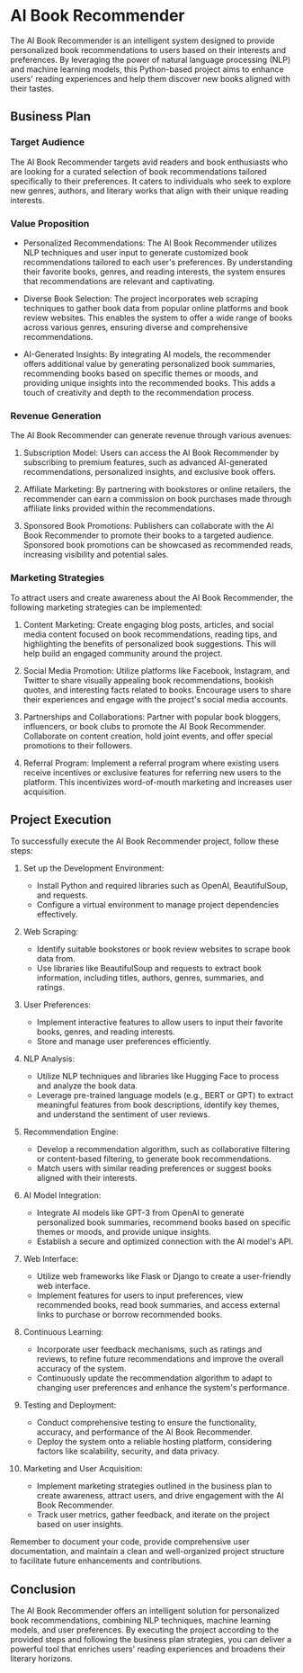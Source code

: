 # AI Book Recommender

The AI Book Recommender is an intelligent system designed to provide personalized book recommendations to users based on their interests and preferences. By leveraging the power of natural language processing (NLP) and machine learning models, this Python-based project aims to enhance users' reading experiences and help them discover new books aligned with their tastes.

## Business Plan

### Target Audience
The AI Book Recommender targets avid readers and book enthusiasts who are looking for a curated selection of book recommendations tailored specifically to their preferences. It caters to individuals who seek to explore new genres, authors, and literary works that align with their unique reading interests.

### Value Proposition
- Personalized Recommendations: The AI Book Recommender utilizes NLP techniques and user input to generate customized book recommendations tailored to each user's preferences. By understanding their favorite books, genres, and reading interests, the system ensures that recommendations are relevant and captivating.

- Diverse Book Selection: The project incorporates web scraping techniques to gather book data from popular online platforms and book review websites. This enables the system to offer a wide range of books across various genres, ensuring diverse and comprehensive recommendations.

- AI-Generated Insights: By integrating AI models, the recommender offers additional value by generating personalized book summaries, recommending books based on specific themes or moods, and providing unique insights into the recommended books. This adds a touch of creativity and depth to the recommendation process.

### Revenue Generation
The AI Book Recommender can generate revenue through various avenues:

1. Subscription Model: Users can access the AI Book Recommender by subscribing to premium features, such as advanced AI-generated recommendations, personalized insights, and exclusive book offers.

2. Affiliate Marketing: By partnering with bookstores or online retailers, the recommender can earn a commission on book purchases made through affiliate links provided within the recommendations.

3. Sponsored Book Promotions: Publishers can collaborate with the AI Book Recommender to promote their books to a targeted audience. Sponsored book promotions can be showcased as recommended reads, increasing visibility and potential sales.

### Marketing Strategies
To attract users and create awareness about the AI Book Recommender, the following marketing strategies can be implemented:

1. Content Marketing: Create engaging blog posts, articles, and social media content focused on book recommendations, reading tips, and highlighting the benefits of personalized book suggestions. This will help build an engaged community around the project.

2. Social Media Promotion: Utilize platforms like Facebook, Instagram, and Twitter to share visually appealing book recommendations, bookish quotes, and interesting facts related to books. Encourage users to share their experiences and engage with the project's social media accounts.

3. Partnerships and Collaborations: Partner with popular book bloggers, influencers, or book clubs to promote the AI Book Recommender. Collaborate on content creation, hold joint events, and offer special promotions to their followers.

4. Referral Program: Implement a referral program where existing users receive incentives or exclusive features for referring new users to the platform. This incentivizes word-of-mouth marketing and increases user acquisition.

## Project Execution

To successfully execute the AI Book Recommender project, follow these steps:

1. Set up the Development Environment:
   - Install Python and required libraries such as OpenAI, BeautifulSoup, and requests.
   - Configure a virtual environment to manage project dependencies effectively.

2. Web Scraping:
   - Identify suitable bookstores or book review websites to scrape book data from.
   - Use libraries like BeautifulSoup and requests to extract book information, including titles, authors, genres, summaries, and ratings.

3. User Preferences:
   - Implement interactive features to allow users to input their favorite books, genres, and reading interests.
   - Store and manage user preferences efficiently.

4. NLP Analysis:
   - Utilize NLP techniques and libraries like Hugging Face to process and analyze the book data.
   - Leverage pre-trained language models (e.g., BERT or GPT) to extract meaningful features from book descriptions, identify key themes, and understand the sentiment of user reviews.

5. Recommendation Engine:
   - Develop a recommendation algorithm, such as collaborative filtering or content-based filtering, to generate book recommendations.
   - Match users with similar reading preferences or suggest books aligned with their interests.

6. AI Model Integration:
   - Integrate AI models like GPT-3 from OpenAI to generate personalized book summaries, recommend books based on specific themes or moods, and provide unique insights.
   - Establish a secure and optimized connection with the AI model's API.

7. Web Interface:
   - Utilize web frameworks like Flask or Django to create a user-friendly web interface.
   - Implement features for users to input preferences, view recommended books, read book summaries, and access external links to purchase or borrow recommended books.

8. Continuous Learning:
   - Incorporate user feedback mechanisms, such as ratings and reviews, to refine future recommendations and improve the overall accuracy of the system.
   - Continuously update the recommendation algorithm to adapt to changing user preferences and enhance the system's performance.

9. Testing and Deployment:
   - Conduct comprehensive testing to ensure the functionality, accuracy, and performance of the AI Book Recommender.
   - Deploy the system onto a reliable hosting platform, considering factors like scalability, security, and data privacy.

10. Marketing and User Acquisition:
    - Implement marketing strategies outlined in the business plan to create awareness, attract users, and drive engagement with the AI Book Recommender.
    - Track user metrics, gather feedback, and iterate on the project based on user insights.

Remember to document your code, provide comprehensive user documentation, and maintain a clean and well-organized project structure to facilitate future enhancements and contributions.

## Conclusion

The AI Book Recommender offers an intelligent solution for personalized book recommendations, combining NLP techniques, machine learning models, and user preferences. By executing the project according to the provided steps and following the business plan strategies, you can deliver a powerful tool that enriches users' reading experiences and broadens their literary horizons.